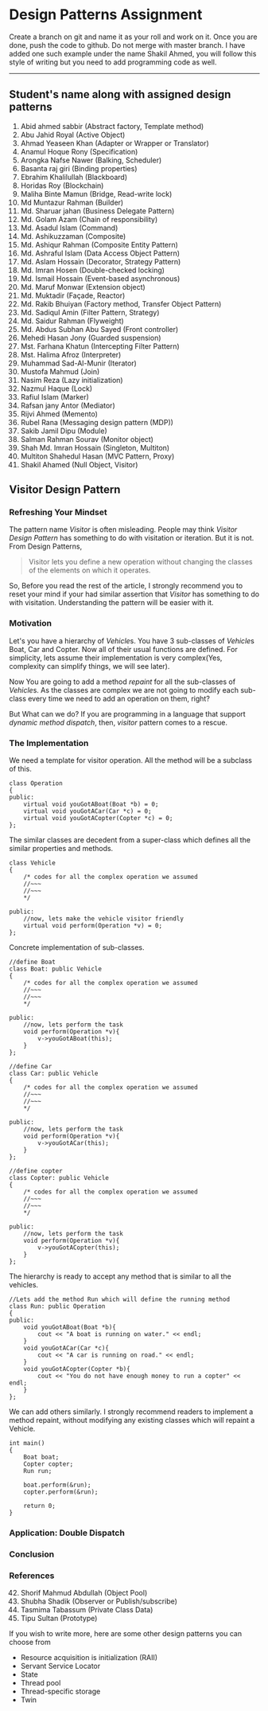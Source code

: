 Design Patterns Assignment
===================
Create a branch on git and name it as your roll and work on it. Once you are done, push the code to github. 
Do not merge with master branch. I have added one such example under the name Shakil Ahmed, 
you will follow this style of writing but you need to add programming code as well.

----------


Student's name along with assigned design patterns
-------------

 1. Abid ahmed sabbir	(Abstract factory, Template method)
 2. Abu Jahid Royal	(Active Object)
 3. Ahmad Yeaseen Khan	(Adapter or Wrapper or Translator)
 4. Anamul Hoque Rony (Specification)
 5. Arongka Nafse Nawer	(Balking, Scheduler)
 6. Basanta raj giri (Binding properties)
 7. Ebrahim Khalilullah (Blackboard)
 8. Horidas Roy (Blockchain)
 9. Maliha Binte Mamun (Bridge, Read-write lock)
 10. Md Muntazur Rahman (Builder)
 11. Md. Sharuar jahan (Business Delegate Pattern)
 12. Md. Golam Azam (Chain of responsibility)
 13. Md. Asadul Islam	(Command)
 14. Md. Ashikuzzaman	(Composite)
 15. Md. Ashiqur Rahman	(Composite Entity Pattern)
 16. Md. Ashraful Islam	(Data Access Object Pattern)
 17. Md. Aslam Hossain	(Decorator, Strategy Pattern)
 18. Md. Imran Hosen	(Double-checked locking)
 19. Md. Ismail Hossain	(Event-based asynchronous)
 20. Md. Maruf Monwar	(Extension object)
 21. Md. Muktadir	(Façade, Reactor)
 22. Md. Rakib Bhuiyan	(Factory method, Transfer Object Pattern)
 23. Md. Sadiqul Amin	(Filter Pattern, Strategy)
 24. Md. Saidur Rahman	(Flyweight)
 25. Md. Abdus Subhan Abu Sayed	(Front controller)
 26. Mehedi Hasan Jony	(Guarded suspension)
 27. Mst. Farhana Khatun	(Intercepting Filter Pattern)
 28. Mst. Halima Afroz	(Interpreter)
 29. Muhammad Sad-Al-Munir (Iterator)
 30. Mustofa Mahmud	(Join)
 31. Nasim Reza	(Lazy initialization)
 32. Nazmul Haque	(Lock)
 33. Rafiul Islam	(Marker)
 34. Rafsan jany Antor	(Mediator)
 35. Rijvi Ahmed	(Memento)
 36. Rubel Rana	(Messaging design pattern (MDP))
 37. Sakib Jamil Dipu (Module)
 38. Salman Rahman Sourav (Monitor object)
 39. Shah Md. Imran Hossain (Singleton, Multiton)
 40. Multiton Shahedul Hasan	(MVC Pattern, Proxy)
 41. Shakil Ahamed	(Null Object, Visitor)

## Visitor Design Pattern

### Refreshing Your Mindset

The pattern name *Visitor* is often misleading. People may think *Visitor Design Pattern* has something to do with visitation or iteration. But it is not. From Design Patterns,

> Visitor lets you define a new operation without changing the classes of the elements on which it operates.

So, Before you read the rest of the article, I strongly recommend you to reset your mind if your had similar assertion that *Visitor* has something to do with visitation. Understanding the pattern will be easier with it.

### Motivation

Let's you have a hierarchy of *Vehicle*s. You have 3 sub-classes of *Vehicle*s Boat, Car and Copter. Now all of their usual functions are defined. For simplicity, lets assume their implementation is very complex(Yes, complexity can simplify things, we will see later).

Now You are going to add a method *repaint* for all the sub-classes of *Vehicle*s. As the classes are complex we are not going to modify each sub-class
every time we need to add an operation on them, right?

But What can we do? If you are programming in a language that support *dynamic method dispatch*, then, *visitor* pattern comes to a rescue.

### The Implementation

  We need a template for visitor operation. All the method will be a subclass of this.

    class Operation
    {
    public:
        virtual void youGotABoat(Boat *b) = 0;
        virtual void youGotACar(Car *c) = 0;
        virtual void youGotACopter(Copter *c) = 0;
    };


The similar classes are decedent from a super-class which defines all the similar properties and methods.

    class Vehicle
    {
        /* codes for all the complex operation we assumed
        //~~~
        //~~~
        */

    public:
        //now, lets make the vehicle visitor friendly
        virtual void perform(Operation *v) = 0;
    };

Concrete implementation of sub-classes.

    //define Boat
    class Boat: public Vehicle
    {
        /* codes for all the complex operation we assumed
        //~~~
        //~~~
        */

    public:
        //now, lets perform the task
        void perform(Operation *v){
            v->youGotABoat(this);
        }
    };

    //define Car
    class Car: public Vehicle
    {
        /* codes for all the complex operation we assumed
        //~~~
        //~~~
        */

    public:
        //now, lets perform the task
        void perform(Operation *v){
            v->youGotACar(this);
        }
    };

    //define copter
    class Copter: public Vehicle
    {
        /* codes for all the complex operation we assumed
        //~~~
        //~~~
        */

    public:
        //now, lets perform the task
        void perform(Operation *v){
            v->youGotACopter(this);
        }
    };

The hierarchy is ready to accept any method that is similar to all the vehicles.

    //Lets add the method Run which will define the running method
    class Run: public Operation
    {
    public:
        void youGotABoat(Boat *b){
            cout << "A boat is running on water." << endl;
        }
        void youGotACar(Car *c){
            cout << "A car is running on road." << endl;
        }
        void youGotACopter(Copter *b){
            cout << "You do not have enough money to run a copter" << endl;
        }
    };

We can add others similarly. I strongly recommend readers to implement a method repaint, without modifying any existing classes which will repaint a Vehicle.

    int main()
    {
        Boat boat;
        Copter copter;
        Run run;

        boat.perform(&run);
        copter.perform(&run);

        return 0;
    }

### Application: Double Dispatch

### Conclusion

### References


 42. Shorif Mahmud Abdullah	(Object Pool)
 43. Shubha Shadik	(Observer or Publish/subscribe)
 44. Tasmima Tabassum	(Private Class Data)
 45. Tipu Sultan	(Prototype)

If you wish to write more, here are some other design patterns you can choose from

 - Resource acquisition is initialization (RAII) 
 - Servant Service Locator 
 - State 
 - Thread pool 
 - Thread-specific storage 
 - Twin
